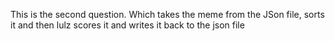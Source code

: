 This is the second question.
Which takes the meme from the JSon file, sorts it
and then lulz scores it and writes it back to the json file
